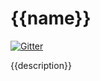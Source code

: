 # {{name}}

[![Gitter](https://badges.gitter.im/Join%20Chat.svg)](https://gitter.im/mongodb-js/{{name}}?utm_source=badge&utm_medium=badge&utm_campaign=pr-badge&utm_content=badge)

{{description}}


